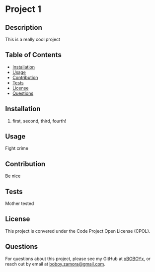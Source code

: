 # Project 1

## Description
This is a really cool project
## Table of Contents
* [Installation](#installation)
* [Usage](#usage)
* [Contribution](#contribution)
* [Tests](#tests)
* [License](#license)
* [Questions](#questions)

## Installation
1. first, second, third, fourth!

## Usage
Fight crime

## Contribution
Be nice

## Tests
Mother tested

## License

This project is convered under the Code Project Open License (CPOL).

## Questions
For questions about this project, please see my GitHub at [xBOBOYx](https://github.com/xBOBOYx), or reach out by email at boboy.zamora@gmail.com.